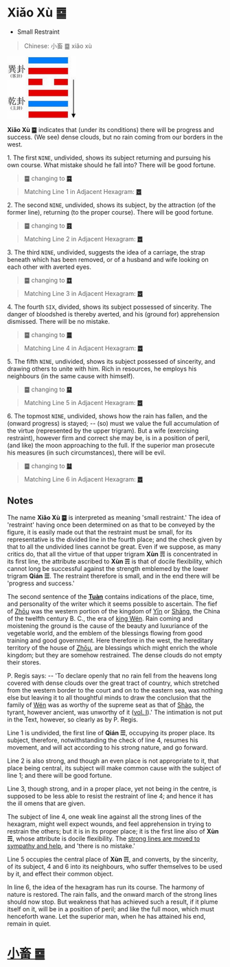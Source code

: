 # Xiǎo Xù ䷈

* Small Restraint

> Chinese: 小畜 ䷈ xiǎo xù

<a id="p-76"/>

<img src="shapes/09.10.jpg" width=160 alt="小畜">

**Xiǎo Xù ䷈** indicates that (under its conditions) there will be progress and success. (We see) dense clouds, but no rain coming from our borders in the west.

1.<a name="9.1"></a> The first `NINE`, undivided, shows its subject returning and pursuing his own course. What mistake should he fall into? There will be good fortune.

> **䷈** changing to [**䷸**](e5b7bdxun.md)

> Matching Line 1 in Adjacent Hexagram: [**䷉**](e5b1a5lv.md#10.1)

2.<a name="9.2"></a> The second `NINE`, undivided, shows its subject, by the attraction (of the former line), returning (to the proper course). There will be good fortune.

> **䷈** changing to [**䷤**](e5aeb6e4babajiaren.md)

> Matching Line 2 in Adjacent Hexagram: [**䷉**](e5b1a5lv.md#10.2)

<a id="p-77"/>

3.<a name="9.3"></a> The third `NINE`, undivided, suggests the idea of a carriage, the strap beneath which has been removed, or of a husband and wife looking on each other with averted eyes.

> **䷈** changing to [**䷼**](e4b8ade5ad9azhongfu.md)

> Matching Line 3 in Adjacent Hexagram: [**䷉**](e5b1a5lv.md#10.3)

4.<a name="9.4"></a> The fourth `SIX`, divided, shows its subject possessed of sincerity. The danger of bloodshed is thereby averted, and his (ground for) apprehension dismissed. There will be no mistake.

> **䷈** changing to [**䷀**](e4b9beqian.md)

> Matching Line 4 in Adjacent Hexagram: [**䷉**](e5b1a5lv.md#10.4)

5.<a name="9.5"></a> The fifth `NINE`, undivided, shows its subject possessed of sincerity, and drawing others to unite with him. Rich in resources, he employs his neighbours (in the same cause with himself).

> **䷈** changing to [**䷙**](e5a4a7e89384daxu.md)

> Matching Line 5 in Adjacent Hexagram: [**䷉**](e5b1a5lv.md#10.5)

6.<a name="9.6"></a> The topmost `NINE`, undivided, shows how the rain has fallen, and the (onward progress) is stayed; -- (so) must we value the full accumulation of the virtue (represented by the upper trigram). But a wife (exercising restraint), however firm and correct she may be, is in a position of peril, (and like) the moon approaching to the full. If the superior man prosecute his measures (in such circumstances), there will be evil.

> **䷈** changing to [**䷄**](e99c80xu.md)

> Matching Line 6 in Adjacent Hexagram: [**䷉**](e5b1a5lv.md#10.6)

## Notes

The name **Xiǎo Xù ䷈** is interpreted as meaning 'small restraint.' The idea of 'restraint' having once been determined on as that to be conveyed by the figure,
it is easily made out that the restraint must be small, for its representative is the divided line in the fourth place; and the check given by that to all the undivided lines cannot be great. Even if we suppose, as many critics do, that all the virtue of that upper trigram **Xùn ☴** is concentrated in its first line, the attribute ascribed to **Xùn ☴** is that of docile flexibility, which cannot long be successful against the strength emblemed by the lower trigram **Qián ☰**. The restraint therefore is small, and in the end there will be 'progress and success.'

The second sentence of the [**Tuàn**](https://en.wikipedia.org/wiki/Ten_Wings) contains indications of the place, time, and personality of the writer which it seems possible to ascertain. The fief of [Zhōu](https://en.wikipedia.org/wiki/Zhou_dynasty) was the western portion of the kingdom of [Yīn](https://en.wiktionary.org/wiki/殷代) or [Shāng](https://en.wikipedia.org/wiki/Shang_dynasty), the China of the twelfth century B. C., the era of [king Wén](https://en.wikipedia.org/wiki/King_Wen_of_Zhou). Rain coming and moistening the ground is the cause of the beauty and luxuriance of the vegetable world, and the emblem of the blessings flowing from good training and good government. Here therefore in the west, the hereditary territory of the house of [Zhōu](https://en.wikipedia.org/wiki/Zhou_dynasty), are blessings which might enrich the whole kingdom; but they are somehow restrained. The dense clouds do not empty their stores.

P. Regis says: -- 'To declare openly that no rain fell from the heavens long covered with dense clouds over the great tract of country, which stretched from the western border to the court and on to the eastern sea, was nothing else but leaving it to all thoughtful minds to draw the conclusion that the family of [Wén](https://en.wikipedia.org/wiki/King_Wen_of_Zhou) was as worthy of the supreme seat as that of [Shào](https://en.wikipedia.org/wiki/Duke_of_Shao), the tyrant, however ancient, was unworthy of it ([vol. I](appendix03s1.md#p-356)).' The intimation is not put in the Text, however, so clearly as by P. Regis.

Line 1 is undivided, the first line of **Qián ☰**, occupying its proper place. Its subject, therefore, notwithstanding the check of line 4, resumes his movement, and will act according to his strong nature, and go forward.

Line 2 is also strong, and though an even place is not appropriate to it, that place being central, its subject will make common cause with the subject of line 1; and there will be good fortune.

Line 3, though strong, and in a proper place, yet not being in the centre, is supposed to be less able to resist the restraint of line 4; and hence it has the ill omens that are given.

The subject of line 4, one weak line against all the strong lines of the hexagram, might well expect wounds, and feel apprehension in trying to restrain the others; but it is in its proper place; it is the first line also of **Xùn ☴**, whose attribute is docile flexibility. The [strong lines are moved to sympathy and help](e5b1a5lv.md#p-79), and 'there is no mistake.'

Line 5 occupies the central place of **Xùn ☴**, and converts, by the sincerity, of its subject, 4 and 6 into its neighbours, who suffer themselves to be used by it, and effect their common object.

In line 6, the idea of the hexagram has run its course. The harmony of nature is restored. The rain falls, and the onward march of the strong lines should now stop. But weakness that has achieved such a result, if it plume itself on it, will be in a position of peril; and like the full moon, which must henceforth wane. Let the superior man, when he has attained his end, remain in quiet.

# [小畜 ䷈](e5b08fe7959cxiaoxu_cn.md)
